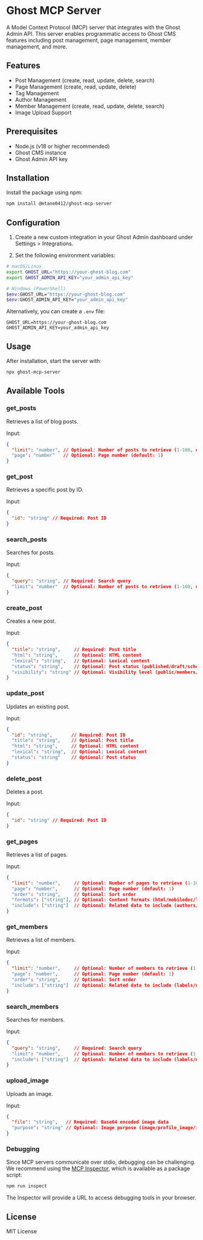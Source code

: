 # Ghost MCP Server

A Model Context Protocol (MCP) server that integrates with the Ghost Admin API. This server enables programmatic access to Ghost CMS features including post management, page management, member management, and more.

## Features

- Post Management (create, read, update, delete, search)
- Page Management (create, read, update, delete)
- Tag Management
- Author Management
- Member Management (create, read, update, delete, search)
- Image Upload Support

## Prerequisites

- Node.js (v18 or higher recommended)
- Ghost CMS instance
- Ghost Admin API key

## Installation

Install the package using npm:

```bash
npm install @mtane0412/ghost-mcp-server
```

## Configuration

1. Create a new custom integration in your Ghost Admin dashboard under Settings > Integrations.

2. Set the following environment variables:

```bash
# macOS/Linux
export GHOST_URL="https://your-ghost-blog.com"
export GHOST_ADMIN_API_KEY="your_admin_api_key"

# Windows (PowerShell)
$env:GHOST_URL="https://your-ghost-blog.com"
$env:GHOST_ADMIN_API_KEY="your_admin_api_key"
```

Alternatively, you can create a `.env` file:

```env
GHOST_URL=https://your-ghost-blog.com
GHOST_ADMIN_API_KEY=your_admin_api_key
```

## Usage

After installation, start the server with:

```bash
npx ghost-mcp-server
```

## Available Tools

### get_posts
Retrieves a list of blog posts.

Input:
```json
{
  "limit": "number", // Optional: Number of posts to retrieve (1-100, default: 10)
  "page": "number"   // Optional: Page number (default: 1)
}
```

### get_post
Retrieves a specific post by ID.

Input:
```json
{
  "id": "string" // Required: Post ID
}
```

### search_posts
Searches for posts.

Input:
```json
{
  "query": "string", // Required: Search query
  "limit": "number"  // Optional: Number of posts to retrieve (1-100, default: 10)
}
```

### create_post
Creates a new post.

Input:
```json
{
  "title": "string",     // Required: Post title
  "html": "string",      // Optional: HTML content
  "lexical": "string",   // Optional: Lexical content
  "status": "string",    // Optional: Post status (published/draft/scheduled)
  "visibility": "string" // Optional: Visibility level (public/members/paid/tiers)
}
```

### update_post
Updates an existing post.

Input:
```json
{
  "id": "string",       // Required: Post ID
  "title": "string",    // Optional: Post title
  "html": "string",     // Optional: HTML content
  "lexical": "string",  // Optional: Lexical content
  "status": "string"    // Optional: Post status
}
```

### delete_post
Deletes a post.

Input:
```json
{
  "id": "string" // Required: Post ID
}
```

### get_pages
Retrieves a list of pages.

Input:
```json
{
  "limit": "number",     // Optional: Number of pages to retrieve (1-100, default: 10)
  "page": "number",      // Optional: Page number (default: 1)
  "order": "string",     // Optional: Sort order
  "formats": ["string"], // Optional: Content formats (html/mobiledoc/lexical)
  "include": ["string"]  // Optional: Related data to include (authors/tags)
}
```

### get_members
Retrieves a list of members.

Input:
```json
{
  "limit": "number",     // Optional: Number of members to retrieve (1-100, default: 10)
  "page": "number",      // Optional: Page number (default: 1)
  "order": "string",     // Optional: Sort order
  "include": ["string"]  // Optional: Related data to include (labels/newsletters)
}
```

### search_members
Searches for members.

Input:
```json
{
  "query": "string",     // Required: Search query
  "limit": "number",     // Optional: Number of members to retrieve (1-100, default: 10)
  "include": ["string"]  // Optional: Related data to include (labels/newsletters)
}
```

### upload_image
Uploads an image.

Input:
```json
{
  "file": "string",   // Required: Base64 encoded image data
  "purpose": "string" // Optional: Image purpose (image/profile_image/icon)
}
```

### Debugging

Since MCP servers communicate over stdio, debugging can be challenging. We recommend using the [MCP Inspector](https://github.com/modelcontextprotocol/inspector), which is available as a package script:

```bash
npm run inspect
```

The Inspector will provide a URL to access debugging tools in your browser.

## License

MIT License